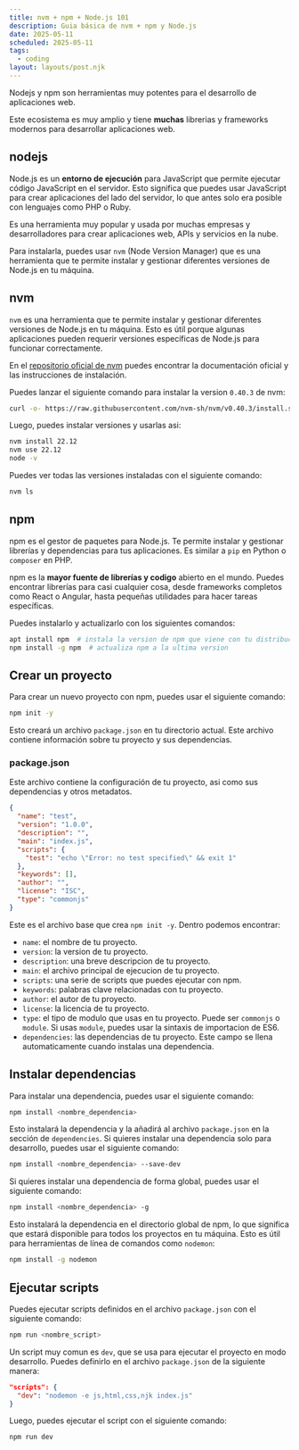 ```yaml
---
title: nvm + npm + Node.js 101
description: Guia básica de nvm + npm y Node.js
date: 2025-05-11
scheduled: 2025-05-11
tags:
  - coding
layout: layouts/post.njk
---
```


Nodejs y npm son herramientas muy potentes para el desarrollo de aplicaciones web. 

Este ecosistema es muy amplio y tiene **muchas** librerias y frameworks modernos para desarrollar aplicaciones web.

## nodejs

Node.js es un **entorno de ejecución** para JavaScript que permite ejecutar código JavaScript en el servidor. Esto significa que puedes usar JavaScript para crear aplicaciones del lado del servidor, lo que antes solo era posible con lenguajes como PHP o Ruby.

Es una herramienta muy popular y usada por muchas empresas y desarrolladores para crear aplicaciones web, APIs y servicios en la nube.

Para instalarla, puedes usar `nvm` (Node Version Manager) que es una herramienta que te permite instalar y gestionar diferentes versiones de Node.js en tu máquina.

## nvm

`nvm` es una herramienta que te permite instalar y gestionar diferentes versiones de Node.js en tu máquina. Esto es útil porque algunas aplicaciones pueden requerir versiones específicas de Node.js para funcionar correctamente.

En el [repositorio oficial de nvm](https://github.com/nvm-sh/nvm) puedes encontrar la documentación oficial y las instrucciones de instalación.

Puedes lanzar el siguiente comando para instalar la version `0.40.3` de nvm:
```bash
curl -o- https://raw.githubusercontent.com/nvm-sh/nvm/v0.40.3/install.sh | bash
```

Luego, puedes instalar versiones y usarlas asi:

```bash
nvm install 22.12
nvm use 22.12
node -v
```

Puedes ver todas las versiones instaladas con el siguiente comando:
```bash
nvm ls
```

## npm

npm es el gestor de paquetes para Node.js. Te permite instalar y gestionar librerías y dependencias para tus aplicaciones. Es similar a `pip` en Python o `composer` en PHP.

npm es la **mayor fuente de librerías y codigo** abierto en el mundo. Puedes encontrar librerías para casi cualquier cosa, desde frameworks completos como React o Angular, hasta pequeñas utilidades para hacer tareas específicas.

Puedes instalarlo y actualizarlo con los siguientes comandos:

```bash
apt install npm  # instala la version de npm que viene con tu distribucion
npm install -g npm  # actualiza npm a la ultima version
```

## Crear un proyecto

Para crear un nuevo proyecto con npm, puedes usar el siguiente comando:

```bash
npm init -y
```

Esto creará un archivo `package.json` en tu directorio actual. Este archivo contiene información sobre tu proyecto y sus dependencias.

### package.json

Este archivo contiene la configuración de tu proyecto, asi como sus dependencias y otros metadatos.

```json
{
  "name": "test",
  "version": "1.0.0",
  "description": "",
  "main": "index.js",
  "scripts": {
    "test": "echo \"Error: no test specified\" && exit 1"
  },
  "keywords": [],
  "author": "",
  "license": "ISC",
  "type": "commonjs"
}
```

Este es el archivo base que crea `npm init -y`. Dentro podemos encontrar:

- `name`: el nombre de tu proyecto.
- `version`: la version de tu proyecto.
- `description`: una breve descripcion de tu proyecto.
- `main`: el archivo principal de ejecucion de tu proyecto.
- `scripts`: una serie de scripts que puedes ejecutar con npm.
- `keywords`: palabras clave relacionadas con tu proyecto.
- `author`: el autor de tu proyecto.
- `license`: la licencia de tu proyecto.
- `type`: el tipo de modulo que usas en tu proyecto. Puede ser `commonjs` o `module`. Si usas `module`, puedes usar la sintaxis de importacion de ES6.
- `dependencies`: las dependencias de tu proyecto. Este campo se llena automaticamente cuando instalas una dependencia.

## Instalar dependencias

Para instalar una dependencia, puedes usar el siguiente comando:

```bash
npm install <nombre_dependencia>
```

Esto instalará la dependencia y la añadirá al archivo `package.json` en la sección de `dependencies`. Si quieres instalar una dependencia solo para desarrollo, puedes usar el siguiente comando:

```bash
npm install <nombre_dependencia> --save-dev
```

Si quieres instalar una dependencia de forma global, puedes usar el siguiente comando:

```bash
npm install <nombre_dependencia> -g
```

Esto instalará la dependencia en el directorio global de npm, lo que significa que estará disponible para todos los proyectos en tu máquina. Esto es útil para herramientas de línea de comandos como `nodemon`:

```bash
npm install -g nodemon
```

## Ejecutar scripts

Puedes ejecutar scripts definidos en el archivo `package.json` con el siguiente comando:

```bash
npm run <nombre_script>
```

Un script muy comun es `dev`, que se usa para ejecutar el proyecto en modo desarrollo. Puedes definirlo en el archivo `package.json` de la siguiente manera:

```json
"scripts": {
  "dev": "nodemon -e js,html,css,njk index.js"
}
```

Luego, puedes ejecutar el script con el siguiente comando:

```bash
npm run dev
```
